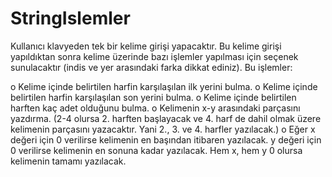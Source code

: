 # StringIslemler

Kullanıcı klavyeden tek bir kelime girişi yapacaktır. Bu kelime girişi yapıldıktan sonra kelime
üzerinde bazı işlemler yapılması için seçenek sunulacaktır (indis ve yer arasındaki farka dikkat
ediniz). Bu işlemler: 

o Kelime içinde belirtilen harfin karşılaşılan ilk yerini bulma.
o Kelime içinde belirtilen harfin karşılaşılan son yerini bulma.
o Kelime içinde belirtilen harften kaç adet olduğunu bulma.
o Kelimenin x-y arasındaki parçasını yazdırma. (2-4 olursa 2. harften başlayacak ve 4. harf
de dahil olmak üzere kelimenin parçasını yazacaktır. Yani 2., 3. ve 4. harfler yazılacak.)
o Eğer x değeri için 0 verilirse kelimenin en başından itibaren yazılacak. y değeri için 0
verilirse kelimenin en sonuna kadar yazılacak. Hem x, hem y 0 olursa kelimenin tamamı
yazılacak.
